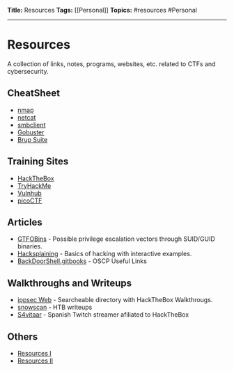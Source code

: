 **Title:** Resources
**Tags:** [[Personal]]
**Topics:** #resources #Personal 

---
# Resources
A collection of links, notes, programs, websites, etc. related to CTFs and cybersecurity.

## CheatSheet
- [nmap](obsidian://open?vault=cybersecNotes&file=Cheat%20Sheet%2FCommon%2Fnmap)
- [netcat](obsidian://open?vault=cybersecNotes&file=Cheat%20Sheet%2FCommon%2Fnetcat)
- [smbclient](obsidian://open?vault=cybersecNotes&file=Cheat%20Sheet%2FCommon%2Fsmbclient)
- [Gobuster](obsidian://open?vault=cybersecNotes&file=Cheat%20Sheet%2FCommon%2FGobuster)
- [Brup Suite](obsidian://open?vault=cybersecNotes&file=Cheat%20Sheet%2FWeb%2FBurp%20Suite)

## Training Sites
- [HackTheBox](https://www.hackthebox.eu)
- [TryHackMe](https://tryhackme.com/)
- [Vulnhub](https://www.vulnhub.com/)
- [picoCTF](https://picoctf.org/)

## Articles
- [GTFOBins](https://gtfobins.github.io/) - Possible privilege escalation vectors through SUID/GUID binaries.
- [Hacksplaining](https://gtfobins.github.io/) - Basics of hacking with interactive examples.
- [BackDoorShell.gitbooks](https://backdoorshell.gitbooks.io/oscp-useful-links/content/) - OSCP Useful Links

## Walkthroughs and Writeups
- [ippsec Web](https://ippsec.rocks) - Searcheable directory with HackTheBox Walkthrougs.
- [snowscan](https://snowscan.io/#) - HTB writeups
- [S4vitaar](https://www.twitch.tv/s4vitaar) - Spanish Twitch streamer afiliated to HackTheBox

## Others
- [Resources I](https://github.com/Aksheet10/Cyber-Security-Resources#amazing-sites)
- [Resources II](https://github.com/alex-bellon/cybersecurity-resources)